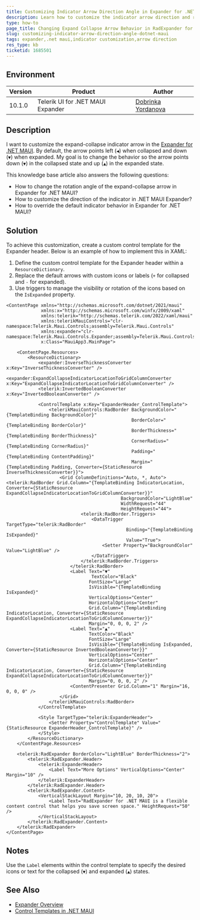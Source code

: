 ```yaml
---
title: Customizing Indicator Arrow Direction Angle in Expander for .NET MAUI
description: Learn how to customize the indicator arrow direction and rotation angle in the RadExpander control for .NET MAUI.
type: how-to
page_title: Changing Expand Collapse Arrow Behavior in RadExpander for .NET MAUI
slug: customizing-indicator-arrow-direction-angle-dotnet-maui
tags: expander,.net maui,indicator customization,arrow direction
res_type: kb
ticketid: 1685501
---
```


## Environment

| Version | Product | Author | 
| --- | --- | ---- | 
| 10.1.0 | Telerik UI for .NET MAUI Expander | [Dobrinka Yordanova](https://www.telerik.com/blogs/author/dobrinka-yordanova) |

## Description

I want to customize the expand-collapse indicator arrow in the [Expander for .NET MAUI](https://docs.telerik.com/devtools/maui/controls/expander/overview). By default, the arrow points left (`◀️`) when collapsed and down (`▼`) when expanded. My goal is to change the behavior so the arrow points down (`▼`) in the collapsed state and up (`▲`) in the expanded state.

This knowledge base article also answers the following questions:

- How to change the rotation angle of the expand-collapse arrow in Expander for .NET MAUI?
- How to customize the direction of the indicator in .NET MAUI Expander?
- How to override the default indicator behavior in Expander for .NET MAUI?

## Solution

To achieve this customization, create a custom control template for the Expander header. Below is an example of how to implement this in XAML:

1. Define the custom control template for the Expander header within a `ResourceDictionary`.
2. Replace the default arrows with custom icons or labels (`+` for collapsed and `-` for expanded).
3. Use triggers to manage the visibility or rotation of the icons based on the `IsExpanded` property.

```xaml
<ContentPage xmlns="http://schemas.microsoft.com/dotnet/2021/maui"
             xmlns:x="http://schemas.microsoft.com/winfx/2009/xaml"
             xmlns:telerik="http://schemas.telerik.com/2022/xaml/maui"
             xmlns:telerikMauiControls="clr-namespace:Telerik.Maui.Controls;assembly=Telerik.Maui.Controls"
             xmlns:expander="clr-namespace:Telerik.Maui.Controls.Expander;assembly=Telerik.Maui.Controls"
             x:Class="MauiApp3.MainPage">

    <ContentPage.Resources>
        <ResourceDictionary>
            <expander:InverseThicknessConverter x:Key="InverseThicknessConverter" />
            <expander:ExpandCollapseIndicatorLocationToGridColumnConverter x:Key="ExpandCollapseIndicatorLocationToGridColumnConverter" />
            <telerik:InvertedBooleanConverter x:Key="InvertedBooleanConverter" />

            <ControlTemplate x:Key="ExpanderHeader_ControlTemplate">
                <telerikMauiControls:RadBorder BackgroundColor="{TemplateBinding BackgroundColor}"
                                               BorderColor="{TemplateBinding BorderColor}"
                                               BorderThickness="{TemplateBinding BorderThickness}"
                                               CornerRadius="{TemplateBinding CornerRadius}"
                                               Padding="{TemplateBinding ContentPadding}"
                                               Margin="{TemplateBinding Padding, Converter={StaticResource InverseThicknessConverter}}">
                    <Grid ColumnDefinitions="Auto, *, Auto">
<telerik:RadBorder Grid.Column="{TemplateBinding IndicatorLocation, Converter={StaticResource ExpandCollapseIndicatorLocationToGridColumnConverter}}"
                                           BackgroundColor="LightBlue"
                                           WidthRequest="44"
                                           HeightRequest="44">
							<telerik:RadBorder.Triggers>
								<DataTrigger TargetType="telerik:RadBorder"
                                             Binding="{TemplateBinding IsExpanded}"
                                             Value="True">
									<Setter Property="BackgroundColor" Value="LightBlue" />
								</DataTrigger>
							</telerik:RadBorder.Triggers>
						</telerik:RadBorder>
                        <Label Text="▼"
                                TextColor="Black"
                               FontSize="Large"
                               IsVisible="{TemplateBinding IsExpanded}"
                               VerticalOptions="Center"
                               HorizontalOptions="Center"
                               Grid.Column="{TemplateBinding IndicatorLocation, Converter={StaticResource ExpandCollapseIndicatorLocationToGridColumnConverter}}"
                               Margin="0, 0, 0, 2" />
                        <Label Text="▲"
                               TextColor="Black"
                               FontSize="Large"
                               IsVisible="{TemplateBinding IsExpanded, Converter={StaticResource InvertedBooleanConverter}}"
                               VerticalOptions="Center"
                               HorizontalOptions="Center"
                               Grid.Column="{TemplateBinding IndicatorLocation, Converter={StaticResource ExpandCollapseIndicatorLocationToGridColumnConverter}}"
                               Margin="0, 0, 0, 2" />
                        <ContentPresenter Grid.Column="1" Margin="16, 0, 0, 0" />
                    </Grid>
                </telerikMauiControls:RadBorder>
            </ControlTemplate>

            <Style TargetType="telerik:ExpanderHeader">
                <Setter Property="ControlTemplate" Value="{StaticResource ExpanderHeader_ControlTemplate}" />
            </Style>
        </ResourceDictionary>
    </ContentPage.Resources>

    <telerik:RadExpander BorderColor="LightBlue" BorderThickness="2">
        <telerik:RadExpander.Header>
            <telerik:ExpanderHeader>
                <Label Text="More Options" VerticalOptions="Center" Margin="10" />
            </telerik:ExpanderHeader>
        </telerik:RadExpander.Header>
        <telerik:RadExpander.Content>
            <VerticalStackLayout Margin="10, 20, 10, 20">
                <Label Text="RadExpander for .NET MAUI is a flexible content control that helps you save screen space." HeightRequest="50" />
            </VerticalStackLayout>
        </telerik:RadExpander.Content>
    </telerik:RadExpander>
</ContentPage>
```

## Notes

Use the `Label` elements within the control template to specify the desired icons or text for the collapsed (`▼`) and expanded (`▲`) states.

## See Also

- [Expander Overview](https://docs.telerik.com/devtools/maui/controls/expander/overview)
- [Control Templates in .NET MAUI](https://learn.microsoft.com/en-us/dotnet/maui/fundamentals/controltemplate?view=net-maui-9.0)
